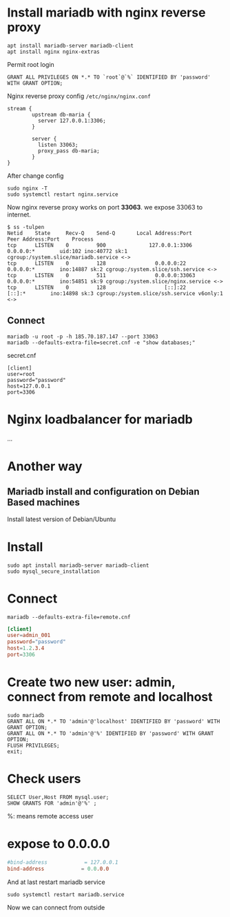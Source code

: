 # Install mariadb with nginx reverse proxy


```
apt install mariadb-server mariadb-client
apt install nginx nginx-extras
```

Permit root login
```
GRANT ALL PRIVILEGES ON *.* TO `root`@`%` IDENTIFIED BY 'password' WITH GRANT OPTION;
```

Nginx reverse proxy config `/etc/nginx/nginx.conf`
```
stream {
        upstream db-maria {
          server 127.0.0.1:3306;
        }
        
        server {
          listen 33063;
          proxy_pass db-maria;
        }
}

```

After change config
```
sudo nginx -T
sudo systemctl restart nginx.service
```
Now nginx reverse proxy works on port **33063**.
we expose 33063 to internet.
```
$ ss -tulpen 
Netid    State     Recv-Q    Send-Q       Local Address:Port          Peer Address:Port    Process                                                             
tcp      LISTEN    0         900              127.0.0.1:3306               0.0.0.0:*        uid:102 ino:40772 sk:1 cgroup:/system.slice/mariadb.service <->    
tcp      LISTEN    0         128                0.0.0.0:22                 0.0.0.0:*        ino:14887 sk:2 cgroup:/system.slice/ssh.service <->                
tcp      LISTEN    0         511                0.0.0.0:33063              0.0.0.0:*        ino:54851 sk:9 cgroup:/system.slice/nginx.service <->              
tcp      LISTEN    0         128                   [::]:22                    [::]:*        ino:14898 sk:3 cgroup:/system.slice/ssh.service v6only:1 <->   
```

## Connect
```
mariadb -u root -p -h 185.70.187.147 --port 33063
mariadb --defaults-extra-file=secret.cnf -e "show databases;"
```

secret.cnf
```
[client]
user=root
password="password"
host=127.0.0.1
port=3306
```

# Nginx loadbalancer for mariadb

...

# Another way
## Mariadb install and configuration on Debian Based machines

Install latest version of Debian/Ubuntu
# Install
```
sudo apt install mariadb-server mariadb-client
sudo mysql_secure_installation
```

# Connect
```
mariadb --defaults-extra-file=remote.cnf
```

```remote.cnf
[client]
user=admin_001
password="password"
host=1.2.3.4
port=3306
```

# Create two new user: admin, connect from remote and localhost
```
sudo mariadb
GRANT ALL ON *.* TO 'admin'@'localhost' IDENTIFIED BY 'password' WITH GRANT OPTION;
GRANT ALL ON *.* TO 'admin'@'%' IDENTIFIED BY 'password' WITH GRANT OPTION;
FLUSH PRIVILEGES;
exit;
```

# Check users
```
SELECT User,Host FROM mysql.user;
SHOW GRANTS FOR 'admin'@'%' ;                                                                                           
```
%: means remote access user

# expose to 0.0.0.0

```/etc/mysql/mariadb.conf.d/50-server.cnf
#bind-address            = 127.0.0.1
bind-address            = 0.0.0.0
```

And at last restart mariadb service
```
sudo systemctl restart mariadb.service
```

Now we can connect from outside

